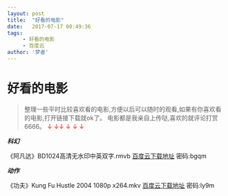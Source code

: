 ```yaml
---
layout: post
title:  "好看的电影"
date:   2017-07-17 00:49:36
tags:
     - 好看的电影
     - 百度云
author: '梦者'
---
```

# 好看的电影

> 整理一些平时比较喜欢看的电影,方便以后可以随时的观看,如果有你喜欢看的电影,打开链接下载就ok了。
> 电影都是我亲自上传哒,喜欢的就评论打赏6666。<font color='red'> &darr; &darr;&darr; &darr; &darr; &darr;</font>

***科幻***

《阿凡达》BD1024高清无水印中英双字.rmvb  [百度云下载地址](http://pan.baidu.com/s/1pKTKxkR) 密码:bgqm



***动作***

《功夫》Kung Fu Hustle 2004 1080p x264.mkv  [百度云下载地址](链接:http://pan.baidu.com/s/1kUYCqk3)  密码:ly9m